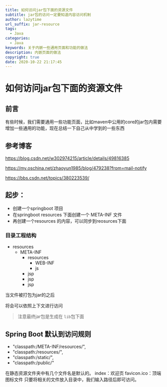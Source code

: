 ```yaml
---
title: 如何访问jar包下面的资源文件
subtitle: jar包的访问一定要知道内容访问机制
author: lazytime
url_suffix: jar-resource
tags:
  - Java
categories:
  - Java
keywords: 关于内嵌一些通用页面和功能的做法
description: 内嵌页面的做法
copyright: true
date: 2020-10-22 21:17:45
---
```


# 如何访问jar包下面的资源文件
## 前言

有些时候，我们需要通用一些功能页面，比如maven中公用的core的jar包内需要增加一些通用的功能，现在总结一下自己从中学到的一些东西

<!-- more -->

## 参考博客

https://blog.csdn.net/w302974215/article/details/49816385

https://my.oschina.net/zhaoyun1985/blog/479238?from=mail-notify

https://bbs.csdn.net/topics/380223539/

## 起步：

+ 创建一个springboot 项目
+ 在springboot resources 下面创建一个 META-INF 文件
+ 再创建一个resources 的内容，可以同步到reosurces下面

### 目录工程结构

+ resources
  + META-INF
    + resources
      + WEB-INF
      + js
    + jsp
    + jsp
    + jsp

当文件被打包为jar的之后

将会可以依照上下文进行访问

> 注意最终jar包是生成在 `lib`包下面


## Spring Boot 默认到访问规则
+ "classpath:/META-INF/resources/", 
+ "classpath:/resources/",
+ "classpath:/static/", 
+ "classpath:/public/" 

在静态资源文件夹中有几个文件名是默认的。
index：欢迎页
favicon.ico：顶端图标文件
只要将相关的文件放入目录中，我们输入路径后即可访问。
